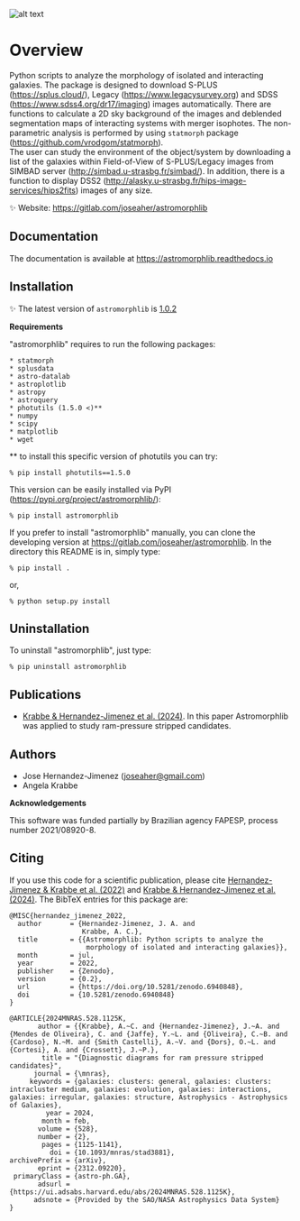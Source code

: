 ![alt text](docs/_static/logo.png)

# Overview

Python scripts to analyze the morphology of isolated and interacting galaxies.
The package is designed to download S-PLUS (https://splus.cloud/),
Legacy (https://www.legacysurvey.org) and SDSS (https://www.sdss4.org/dr17/imaging)
images automatically. There are functions
to calculate a 2D sky background of the images and deblended segmentation maps of
interacting systems with merger isophotes. The non-parametric analysis is
performed by using `statmorph` package (https://github.com/vrodgom/statmorph).  
The user can study the environment of the object/system by downloading a list of
the galaxies within Field-of-View of S-PLUS/Legacy images from SIMBAD server
(http://simbad.u-strasbg.fr/simbad/). In addition, there is a function to
display DSS2 (http://alasky.u-strasbg.fr/hips-image-services/hips2fits) images
of any size.

:sparkles: Website: https://gitlab.com/joseaher/astromorphlib

## Documentation

The documentation is available at https://astromorphlib.readthedocs.io


## Installation

:sparkles: The latest version of `astromorphlib` is [1.0.2](https://pypi.org/project/astromorphlib/)


**Requirements**

"astromorphlib" requires to run the following packages:

    * statmorph
    * splusdata
    * astro-datalab
    * astroplotlib
    * astropy
    * astroquery
    * photutils (1.5.0 <)**
    * numpy
    * scipy
    * matplotlib
    * wget

** to install this specific version of photutils you can try:

    % pip install photutils==1.5.0


This version can be easily installed via PyPI (https://pypi.org/project/astromorphlib/):

    % pip install astromorphlib

If you prefer to install "astromorphlib" manually, you can clone the developing
version at https://gitlab.com/joseaher/astromorphlib. In the directory this
README is in, simply type:

    % pip install .

or,

    % python setup.py install

## Uninstallation

To uninstall "astromorphlib", just type:

    % pip uninstall astromorphlib

## Publications

- [Krabbe & Hernandez-Jimenez et al. (2024)](https://ui.adsabs.harvard.edu/abs/2024MNRAS.528.1125K/abstract).
     In this paper Astromorphlib was applied to study ram-pressure stripped candidates.

## Authors

- Jose Hernandez-Jimenez (joseaher@gmail.com)
- Angela Krabbe                              

**Acknowledgements**

This software was funded partially by Brazilian agency FAPESP,
process number 2021/08920-8.

## Citing

If you use this code for a scientific publication, please
cite [Hernandez-Jimenez & Krabbe et al. (2022)](https://zenodo.org/records/6940848) and [Krabbe & Hernandez-Jimenez et al. (2024)](https://ui.adsabs.harvard.edu/abs/2024MNRAS.528.1125K/abstract).
The BibTeX entries for this package are:

```
@MISC{hernandez_jimenez_2022,
  author       = {Hernandez-Jimenez, J. A. and
                  Krabbe, A. C.},
  title        = {{Astromorphlib: Python scripts to analyze the
                   morphology of isolated and interacting galaxies}},
  month        = jul,
  year         = 2022,
  publisher    = {Zenodo},
  version      = {0.2},
  url          = {https://doi.org/10.5281/zenodo.6940848},
  doi          = {10.5281/zenodo.6940848}
}

@ARTICLE{2024MNRAS.528.1125K,
       author = {{Krabbe}, A.~C. and {Hernandez-Jimenez}, J.~A. and {Mendes de Oliveira}, C. and {Jaffe}, Y.~L. and {Oliveira}, C.~B. and {Cardoso}, N.~M. and {Smith Castelli}, A.~V. and {Dors}, O.~L. and {Cortesi}, A. and {Crossett}, J.~P.},
        title = "{Diagnostic diagrams for ram pressure stripped candidates}",
      journal = {\mnras},
     keywords = {galaxies: clusters: general, galaxies: clusters: intracluster medium, galaxies: evolution, galaxies: interactions, galaxies: irregular, galaxies: structure, Astrophysics - Astrophysics of Galaxies},
         year = 2024,
        month = feb,
       volume = {528},
       number = {2},
        pages = {1125-1141},
          doi = {10.1093/mnras/stad3881},
archivePrefix = {arXiv},
       eprint = {2312.09220},
 primaryClass = {astro-ph.GA},
       adsurl = {https://ui.adsabs.harvard.edu/abs/2024MNRAS.528.1125K},
      adsnote = {Provided by the SAO/NASA Astrophysics Data System}
}
```
